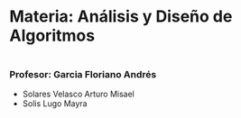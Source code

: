 # Materia: Análisis y Diseño de Algoritmos
![]()

### Profesor: Garcia Floriano Andrés

- Solares Velasco Arturo Misael
- Solis Lugo Mayra